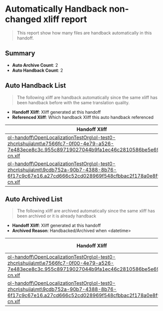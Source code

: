 # Automatically Handback non-changed xliff report
> This report show how many files are handback automatically in this handoff.

## Summary
* **Auto Archive Count**: 2
* **Auto Handback Count**: 2

## Auto Handback List
> The following xliff are handback automatically since the same xliff has been handback before with the same translation quality.

* **Handoff Xliff**: Xliff generated at this handoff
* **Referenced Xliff**: Which handback Xliff this auto handback referenced

| Handoff Xliff | Referenced Xliff | 
| --- | --- | 
| [ol-handoff\OpenLocalizationTestOrg\ol-test0-zhcn\shujia\mt\e7566fc7-0f00-4e79-a526-7e483ece8c3c.955c89719027044b9fa1ec46c2810586be5e6910.zh-cn.xlf](https://github.com/OpenLocalizationTestOrg/ol-test0-handoff/blob/e89e99a14382bacc0a516adcda512ababb640a16/ol-handoff/OpenLocalizationTestOrg/ol-test0-zhcn/shujia/mt/e7566fc7-0f00-4e79-a526-7e483ece8c3c.955c89719027044b9fa1ec46c2810586be5e6910.zh-cn.xlf) | [ol-handback\OpenLocalizationTestOrg\ol-test0-zhcn\shujia\ht\e7566fc7-0f00-4e79-a526-7e483ece8c3c.955c89719027044b9fa1ec46c2810586be5e6910.zh-cn.xlf](https://github.com/OpenLocalizationTestOrg/ol-test0-handback/blob/88fe9840b24b44505c1394a2c46be05111442176/ol-handback/OpenLocalizationTestOrg/ol-test0-zhcn/shujia/ht/e7566fc7-0f00-4e79-a526-7e483ece8c3c.955c89719027044b9fa1ec46c2810586be5e6910.zh-cn.xlf) | 
| [ol-handoff\OpenLocalizationTestOrg\ol-test0-zhcn\shujia\mt\9cdb752a-90b7-4388-8b76-6f17c9c67e16.a27cd666c52cd028969f548cfbbac2f178a0e8f9.zh-cn.xlf](https://github.com/OpenLocalizationTestOrg/ol-test0-handoff/blob/e89e99a14382bacc0a516adcda512ababb640a16/ol-handoff/OpenLocalizationTestOrg/ol-test0-zhcn/shujia/mt/9cdb752a-90b7-4388-8b76-6f17c9c67e16.a27cd666c52cd028969f548cfbbac2f178a0e8f9.zh-cn.xlf) | [ol-handback\OpenLocalizationTestOrg\ol-test0-zhcn\shujia\ht\9cdb752a-90b7-4388-8b76-6f17c9c67e16.a27cd666c52cd028969f548cfbbac2f178a0e8f9.zh-cn.xlf](https://github.com/OpenLocalizationTestOrg/ol-test0-handback/blob/88fe9840b24b44505c1394a2c46be05111442176/ol-handback/OpenLocalizationTestOrg/ol-test0-zhcn/shujia/ht/9cdb752a-90b7-4388-8b76-6f17c9c67e16.a27cd666c52cd028969f548cfbbac2f178a0e8f9.zh-cn.xlf) | 

## Auto Archived List
> The following xliff are archived automatically since the same xliff has been archived or it is already handback

* **Handoff Xliff**: Xliff generated at this handoff
* **Archived Reason**: Handbacked/Archived when &lt;datetime&gt;

| Handoff Xliff | Archived Reason | 
| --- | --- | 
| [ol-handoff\OpenLocalizationTestOrg\ol-test0-zhcn\shujia\mt\e7566fc7-0f00-4e79-a526-7e483ece8c3c.955c89719027044b9fa1ec46c2810586be5e6910.zh-cn.xlf](https://github.com/OpenLocalizationTestOrg/ol-test0-handoff/blob/e89e99a14382bacc0a516adcda512ababb640a16/ol-handoff/OpenLocalizationTestOrg/ol-test0-zhcn/shujia/mt/e7566fc7-0f00-4e79-a526-7e483ece8c3c.955c89719027044b9fa1ec46c2810586be5e6910.zh-cn.xlf) | Handbacked | 
| [ol-handoff\OpenLocalizationTestOrg\ol-test0-zhcn\shujia\mt\9cdb752a-90b7-4388-8b76-6f17c9c67e16.a27cd666c52cd028969f548cfbbac2f178a0e8f9.zh-cn.xlf](https://github.com/OpenLocalizationTestOrg/ol-test0-handoff/blob/e89e99a14382bacc0a516adcda512ababb640a16/ol-handoff/OpenLocalizationTestOrg/ol-test0-zhcn/shujia/mt/9cdb752a-90b7-4388-8b76-6f17c9c67e16.a27cd666c52cd028969f548cfbbac2f178a0e8f9.zh-cn.xlf) | Archived when 16/10/26 03:44 | 

